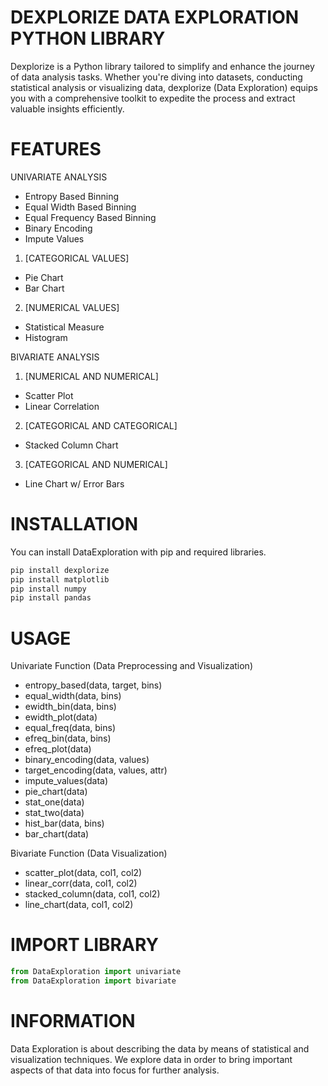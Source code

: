 # DEXPLORIZE DATA EXPLORATION PYTHON LIBRARY

Dexplorize is a Python library tailored to simplify and enhance the journey of data analysis tasks. Whether you're diving into datasets, conducting statistical analysis or visualizing data, dexplorize (Data Exploration) equips you with a comprehensive toolkit to expedite the process and extract valuable insights efficiently.

# FEATURES

UNIVARIATE ANALYSIS
- Entropy Based Binning
- Equal Width Based Binning
- Equal Frequency Based Binning
- Binary Encoding
- Impute Values

1. [CATEGORICAL VALUES]
- Pie Chart
- Bar Chart

2. [NUMERICAL VALUES]
- Statistical Measure
- Histogram

BIVARIATE ANALYSIS
1. [NUMERICAL AND NUMERICAL]
- Scatter Plot
- Linear Correlation

2. [CATEGORICAL AND CATEGORICAL]
- Stacked Column Chart

3. [CATEGORICAL AND NUMERICAL]
- Line Chart w/ Error Bars

# INSTALLATION
You can install DataExploration with pip and required libraries.

```python
pip install dexplorize
pip install matplotlib
pip install numpy
pip install pandas
```

# USAGE
Univariate Function (Data Preprocessing and Visualization)
- entropy_based(data, target, bins)
- equal_width(data, bins)
- ewidth_bin(data, bins)
- ewidth_plot(data)
- equal_freq(data, bins)
- efreq_bin(data, bins)
- efreq_plot(data)
- binary_encoding(data, values)
- target_encoding(data, values, attr)
- impute_values(data)
- pie_chart(data)
- stat_one(data)
- stat_two(data)
- hist_bar(data, bins)
- bar_chart(data)

Bivariate Function (Data Visualization)
- scatter_plot(data, col1, col2)
- linear_corr(data, col1, col2)
- stacked_column(data, col1, col2)
- line_chart(data, col1, col2)

# IMPORT LIBRARY

```python
from DataExploration import univariate
from DataExploration import bivariate
```


# INFORMATION
Data Exploration is about describing the data by means of statistical and visualization techniques. We explore data in order to bring important aspects of that data into focus for further analysis.